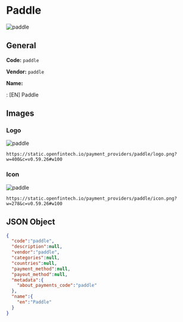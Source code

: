 
# Paddle 
![paddle](https://static.openfintech.io/payment_providers/paddle/logo.png?w=400&c=v0.59.26#w100)  

## General 
 
**Code:** `paddle` 
 
**Vendor:** `paddle` 
 
**Name:** 
 
:	[EN] Paddle 
 

## Images 

### Logo 
 
![paddle](https://static.openfintech.io/payment_providers/paddle/logo.png?w=400&c=v0.59.26#w100)  

```
https://static.openfintech.io/payment_providers/paddle/logo.png?w=400&c=v0.59.26#w100
```  

### Icon 
 
![paddle](https://static.openfintech.io/payment_providers/paddle/icon.png?w=278&c=v0.59.26#w100)  

```
https://static.openfintech.io/payment_providers/paddle/icon.png?w=278&c=v0.59.26#w100
```  

## JSON Object 

```json
{
  "code":"paddle",
  "description":null,
  "vendor":"paddle",
  "categories":null,
  "countries":null,
  "payment_method":null,
  "payout_method":null,
  "metadata":{
    "about_payments_code":"paddle"
  },
  "name":{
    "en":"Paddle"
  }
}
```  
